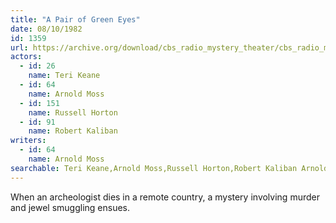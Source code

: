 ```yaml
---
title: "A Pair of Green Eyes"
date: 08/10/1982
id: 1359
url: https://archive.org/download/cbs_radio_mystery_theater/cbs_radio_mystery_theater-1351-1399.zip/cbs_radio_mystery_theater-1351-1399%2Fcbsrmt_1359_a_pair_of_green_eyes.mp3
actors:  
  - id: 26
    name: Teri Keane  
  - id: 64
    name: Arnold Moss  
  - id: 151
    name: Russell Horton  
  - id: 91
    name: Robert Kaliban
writers:  
  - id: 64
    name: Arnold Moss
searchable: Teri Keane,Arnold Moss,Russell Horton,Robert Kaliban Arnold Moss
---
```

When an archeologist dies in a remote country, a mystery involving murder and jewel smuggling ensues.